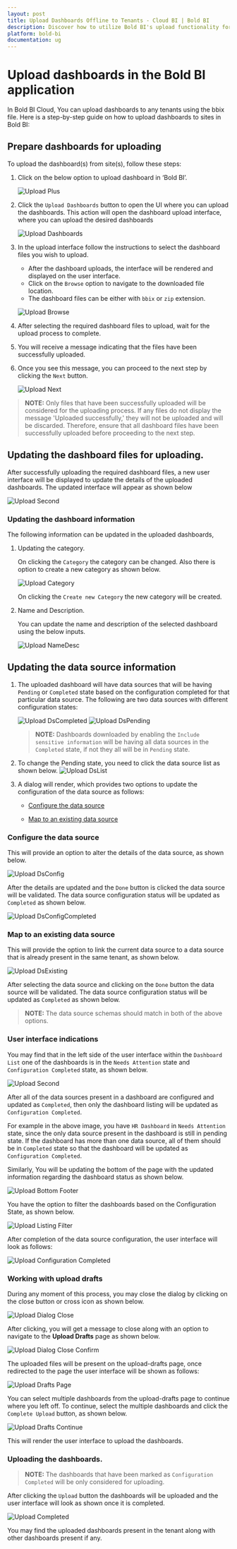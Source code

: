 ```yaml
---
layout: post
title: Upload Dashboards Offline to Tenants - Cloud BI | Bold BI
description: Discover how to utilize Bold BI's upload functionality for the seamless uploading of dashboards to other tenants, with Bold BI Cloud.
platform: bold-bi
documentation: ug
---
```


# Upload dashboards in the Bold BI application

In Bold BI Cloud, You can upload dashboards to any tenants using the bbix file. Here is a step-by-step guide on how to upload dashboards to sites in Bold BI:

## Prepare dashboards for uploading

To upload the dashboard(s) from site(s), follow these steps:

1. Click on the below option to upload dashboard in ‘Bold BI’. 

   ![Upload Plus](/static/assets/cloud/migrate-dashboards-offline/images/upload-plus.png)

2. Click the `Upload Dashboards` button to open the UI where you can upload the dashboards. This action will open the dashboard upload interface, where you can upload the desired dashboards

   ![Upload Dashboards](/static/assets/cloud/migrate-dashboards-offline/images/upload-dashboards.png)

3. In the upload interface follow the instructions to select the dashboard files you wish to upload.

    * After the dashboard uploads, the interface will be rendered and displayed on the user interface. 
    * Click on the `Browse` option to navigate to the downloaded file location.
    * The dashboard files can be either with `bbix` or `zip` extension.

    ![Upload Browse](/static/assets/cloud/migrate-dashboards-offline/images/upload-browse.png)

4. After selecting the required dashboard files to upload, wait for the upload process to complete.

5. You will receive a message indicating that the files have been successfully uploaded. 

6. Once you see this message, you can proceed to the next step by clicking the `Next` button.

    ![Upload Next](/static/assets/cloud/migrate-dashboards-offline/images/upload-first-next.png)

> **NOTE:** Only files that have been successfully uploaded will be considered for the uploading process. If any files do not display the message 'Uploaded successfully,' they will not be uploaded and will be discarded. Therefore, ensure that all dashboard files have been successfully uploaded before proceeding to the next step.

## Updating the dashboard files for uploading.

After successfully uploading the required dashboard files, a new user interface will be displayed to update the details of the uploaded dashboards. The updated interface will appear as shown below

![Upload Second](/static/assets/cloud/migrate-dashboards-offline/images/upload-second.png)

### Updating the dashboard information

The following information can be updated in the uploaded dashboards,

1. Updating the category.

    On clicking the `Category` the category can be changed.
    Also there is option to create a new category as shown below.

    ![Upload Category](/static/assets/cloud/migrate-dashboards-offline/images/upload-create-category.png)

    On clicking the `Create new Category` the new category will be created.
	
2. Name and Description.

    You can update the name and description of the selected dashboard using the below inputs.

    ![Upload NameDesc](/static/assets/cloud/migrate-dashboards-offline/images/upload-name-desc.png)

## Updating the data source information

1. The uploaded dashboard will have data sources that will be having `Pending` or `Completed` state based on the configuration completed for that particular data source.
The following are two data sources with different configuration states:

    ![Upload DsCompleted](/static/assets/cloud/migrate-dashboards-offline/images/upload-ds-complete.png)
    ![Upload DsPending](/static/assets/cloud/migrate-dashboards-offline/images/upload-ds-pending.png)

    > **NOTE:** Dashboards downloaded by enabling the `Include sensitive information` will be having all data sources in the `Completed` state, if not they all will be in `Pending` state.

2. To change the Pending state, you need to click the data source list as shown below.
    ![Upload DsList](/static/assets/cloud/migrate-dashboards-offline/images/upload-ds-list.png)
    
3. A dialog will render, which provides two options to update the configuration of the data source as follows:

    * [Configure the data source](#configure-the-data-source)

   * [Map to an existing data source](#map-to-an-existing-data-source)

### Configure the data source

This will provide an option to alter the details of the data source, as shown below.

![Upload DsConfig](/static/assets/cloud/migrate-dashboards-offline/images/upload-ds-config.png)

After the details are updated and the `Done` button is clicked the data source will be validated.
The data source configuration status will be updated as `Completed` as shown below.

![Upload DsConfigCompleted](/static/assets/cloud/migrate-dashboards-offline/images/upload-ds-configcompleted.png)

### Map to an existing data source

This will provide the option to link the current data source to a data source that is already present in the same tenant, as shown below.

![Upload DsExisting](/static/assets/cloud/migrate-dashboards-offline/images/upload-ds-existing.png)

After selecting the data source and clicking on the `Done` button the data source will be validated.
The data source configuration status will be updated as `Completed` as shown below.

> **NOTE:** The data source schemas should match in both of the above options.

### User interface indications

You may find that in the left side of the user interface within the `Dashboard List` one of the dashboards is in the `Needs Attention` state and `Configuration Completed` state, as shown below.

![Upload Second](/static/assets/cloud/migrate-dashboards-offline/images/upload-second.png)

After all of the data sources present in a dashboard are configured and updated as `Completed`, then only the dashboard listing will be updated as `Configuration Completed`.

For example in the above image, you have `HR Dashboard` in `Needs Attention` state, since the only data source present in the dashboard is still in pending state. If the dashboard has more than one data source, all of them should be in `Completed` state so that the dashboard will be updated as `Configuration Completed`.

Similarly, You will be updating the bottom of the page with the updated information regarding the dashboard status as shown below.

![Upload Bottom Footer](/static/assets/cloud/migrate-dashboards-offline/images/upload-bottom-footer.png)

You have the option to filter the dashboards based on the Configuration State, as shown below.

![Upload Listing Filter](/static/assets/cloud/migrate-dashboards-offline/images/upload-listing-filter.png)

After completion of the data source configuration, the user interface will look as follows:

![Upload Configuration Completed](/static/assets/cloud/migrate-dashboards-offline/images/upload-configuration-completed.png)



### Working with upload drafts

During any moment of this process, you may close the dialog by clicking on the close button or cross icon as shown below.

![Upload Dialog Close](/static/assets/cloud/migrate-dashboards-offline/images/upload-dialog-close.png)

 After clicking, you will get a message to close along with an option to navigate to the **Upload Drafts** page as shown below.

![Upload Dialog Close Confirm](/static/assets/cloud/migrate-dashboards-offline/images/upload-dialog-closeconfirm.png)

The uploaded files will be present on the upload-drafts page, once redirected to the page the user interface will be shown as follows:

![Upload Drafts Page](/static/assets/cloud/migrate-dashboards-offline/images/upload-drafts-page.png)

You can select multiple dashboards from the upload-drafts page to continue where you left off. To continue, select the multiple dashboards and click the `Complete Upload` button, as shown below.

![Upload Drafts Continue](/static/assets/cloud/migrate-dashboards-offline/images/upload-drafts-continue.png)

This will render the user interface to upload the dashboards.

### Uploading the dashboards.

> **NOTE:** The dashboards that have been marked as `Configuration Completed` will be only considered for uploading.

After clicking the `Upload` button the dashboards will be uploaded and the user interface will look as shown once it is completed.

![Upload Completed](/static/assets/cloud/migrate-dashboards-offline/images/upload-completed.png)

You may find the uploaded dashboards present in the tenant along with other dashboards present if any.